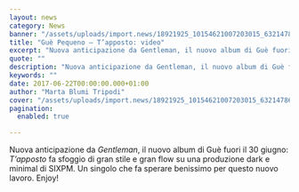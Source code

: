 ```yaml
---
layout: news
category: News
banner: "/assets/uploads/import.news/18921925_10154621007203015_6321478634996081649_n.jpg"
title: "Guè Pequeno – T’apposto: video"
excerpt: "Nuova anticipazione da Gentleman, il nuovo album di Guè fuori il 30 giugno: T’apposto fa sfoggio di gran stile e gran flow su una produzione dark e minimal di SIXPM. Un singolo che fa sperare benissimo per questo nuovo lavoro. Enjoy!"
quote: ""
description: "Nuova anticipazione da Gentleman, il nuovo album di Guè fuori il 30 giugno: T’apposto fa sfoggio di gran stile e gran flow su una produzione dark e minimal di SIXPM. Un singolo che fa sperare benissimo per questo nuovo lavoro. Enjoy!"
keywords: ""
date: 2017-06-22T00:00:00.000+01:00
author: "Marta Blumi Tripodi"
cover: "/assets/uploads/import.news/18921925_10154621007203015_6321478634996081649_n.jpg"
pagination:
  enabled: true

---
```


Nuova anticipazione da _Gentleman_, il nuovo album di Guè fuori il 30 giugno: _T’apposto_ fa sfoggio di gran stile e gran flow su una produzione dark e minimal di SIXPM. Un singolo che fa sperare benissimo per questo nuovo lavoro. Enjoy!
